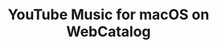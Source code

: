 ---
name: YouTube Music
category: Music
title: YouTube Music for macOS on WebCatalog
key: youtube-music
fullUrl: 'https://music.youtube.com'
hostname: music.youtube.com

---